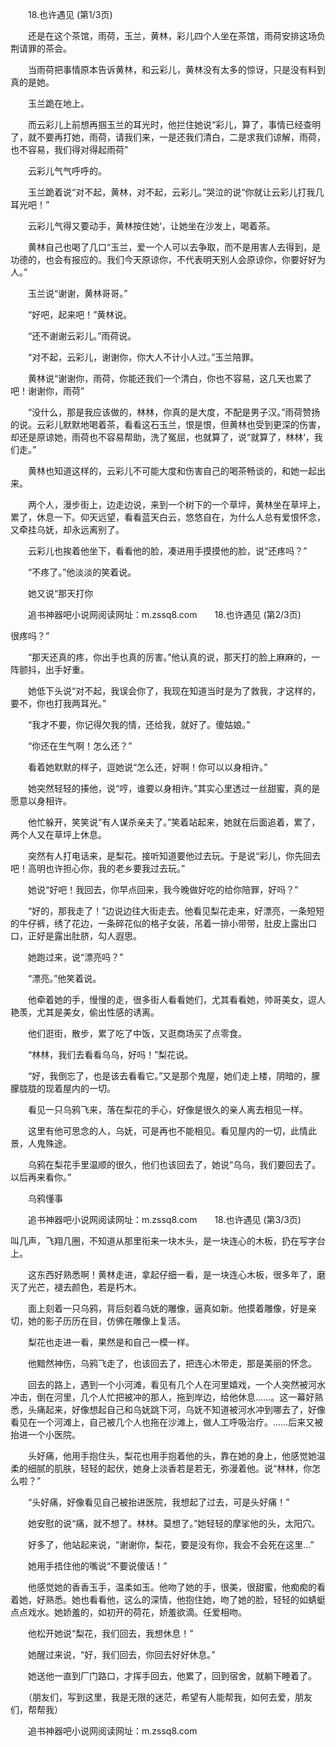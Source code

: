 　　18.也许遇见 (第1/3页)

　　还是在这个茶馆，雨荷，玉兰，黄林，彩儿四个人坐在茶馆，雨荷安排这场负荆请罪的茶会。

　　当雨荷把事情原本告诉黄林，和云彩儿，黄林没有太多的惊讶，只是没有料到真的是她。

　　玉兰跪在地上。

　　而云彩儿上前想再掴玉兰的耳光时，他拦住她说“彩儿，算了，事情已经查明了，就不要再打她，雨荷，请我们来，一是还我们清白，二是求我们谅解，雨荷，也不容易，我们得对得起雨荷”

　　云彩儿气气呼呼的。

　　玉兰跪着说“对不起，黄林，对不起，云彩儿。”哭泣的说“你就让云彩儿打我几耳光吧！”

　　云彩儿气得又要动手，黄林按住她‘，让她坐在沙发上，喝着茶。

　　黄林自己也喝了几口“玉兰，爱一个人可以去争取，而不是用害人去得到，是功德的，也会有报应的。我们今天原谅你，不代表明天别人会原谅你，你要好好为人。”

　　玉兰说“谢谢，黄林哥哥。”

　　“好吧，起来吧！”黄林说。

　　“还不谢谢云彩儿。”雨荷说。

　　“对不起，云彩儿，谢谢你，你大人不计小人过。”玉兰陪罪。

　　黄林说“谢谢你，雨荷，你能还我们一个清白，你也不容易，这几天也累了吧！谢谢你，雨荷”

　　“没什么，那是我应该做的，林林，你真的是大度，不配是男子汉。”雨荷赞扬的说。云彩儿默默地喝着茶，看看这石玉兰，恨是恨，但黄林也受到更深的伤害，却还是原谅她，雨荷也不容易帮助，洗了冤屈，也就算了，说“就算了，林林‘，我们走。”

　　黄林也知道这样的，云彩儿不可能大度和伤害自己的喝茶畅谈的，和她一起出来。

　　两个人，漫步街上，边走边说，来到一个树下的一个草坪，黄林坐在草坪上，累了，休息一下。仰天远望，看看蓝天白云，悠悠自在，为什么人总有爱恨怀念，又牵挂乌妩，却永远离别了。

　　云彩儿也挨着他坐下，看看他的脸，凑进用手摸摸他的脸，说“还疼吗？”

　　“不疼了。”他淡淡的笑着说。

　　她又说“那天打你

　　追书神器吧小说网阅读网址：m.zssq8.com　　18.也许遇见 (第2/3页)

很疼吗？”

　　“那天还真的疼，你出手也真的厉害。”他认真的说，那天打的脸上麻麻的，一阵颤抖，出手好重。

　　她低下头说“对不起，我误会你了，我现在知道当时是为了救我，才这样的，要不，你也打我两耳光。”

　　“我才不要，你记得欠我的情，还给我，就好了。傻姑娘。”

　　“你还在生气啊！怎么还？”

　　看着她默默的样子，逗她说“怎么还，好啊！你可以以身相许。”

　　她突然轻轻的揍他，说“哼，谁要以身相许。”其实心里透过一丝甜蜜，真的是愿意以身相许。

　　他忙躲开，笑笑说“有人谋杀亲夫了。”笑着站起来，她就在后面追着，累了，两个人又在草坪上休息。

　　突然有人打电话来，是梨花。接听知道要他过去玩。于是说“彩儿，你先回去吧！高明也许担心你，我的老乡要我过去玩。”

　　她说“好吧！我回去，你早点回来，我今晚做好吃的给你陪罪，好吗？”

　　“好的，那我走了！”边说边往大街走去。他看见梨花走来，好漂亮，一条短短的牛仔裤，绣了花边，一条碎花似的格子女装，吊着一排小带带，肚皮上露出口口，正好是露出肚脐，勾人遐思。

　　她跑过来，说“漂亮吗？”

　　“漂亮。”他笑着说。

　　他牵着她的手，慢慢的走，很多街人看看她们，尤其看看她，帅哥美女，逗人艳羡，尤其是美女，偷出性感的诱离。

　　他们逛街，散步，累了吃了中饭，又逛商场买了点零食。

　　“林林，我们去看看乌乌，好吗！”梨花说。

　　“好，我倒忘了，也是该去看看它。”又是那个鬼屋，她们走上楼，阴暗的，朦朦胧胧的现着屋内的一切。

　　看见一只乌鸦飞来，落在梨花的手心，好像是很久的亲人离去相见一样。

　　这里有他可思念的人，乌妩，可是再也不能相见。看见屋内的一切，此情此景，人鬼殊途。

　　乌鸦在梨花手里温顺的很久，他们也该回去了，她说“乌乌，我们要回去了。以后再来看你。”

　　乌鸦懂事

　　追书神器吧小说网阅读网址：m.zssq8.com　　18.也许遇见 (第3/3页)

叫几声，飞翔几圈，不知道从那里衔来一块木头，是一块连心的木板，扔在写字台上。

　　这东西好熟悉啊！黄林走进，拿起仔细一看，是一块连心木板，很多年了，磨灭了光芒，褪去颜色，若是朽木。

　　面上刻着一只乌鸦，背后刻着乌妩的雕像，逼真如新。他摸着雕像，好是亲切，她的影子历历在目，仿佛在雕像上复活。

　　梨花也走进一看，果然是和自己一模一样。

　　他黯然神伤，乌鸦飞走了，也该回去了，把连心木带走，那是美丽的怀念。

　　回去的路上，遇到一个小河滩，看见有几个人在河里嬉戏，一个人突然被河水冲击，倒在河里，几个人忙把被冲的那人，拖到岸边，给他休息……。这一幕好熟悉，头痛起来，好像想起自己和乌妩跳下河，乌妩不知道被河水冲到哪去了，好像看见在一个河滩上，自己被几个人也拖在沙滩上，做人工呼吸治疗。……后来又被抬进一个小医院。

　　头好痛，他用手抱住头，梨花也用手抱着他的头，靠在她的身上，他感觉她温柔的细腻的肌肤，轻轻的起伏，她身上淡香若是若无，弥漫着他。说“林林，你怎么啦？”

　　“头好痛，好像看见自己被抬进医院，我想起了过去，可是头好痛！”

　　她安慰的说“痛，就不想了。林林。莫想了。”她轻轻的摩挲他的头，太阳穴。

　　好多了，他站起来说，“谢谢你，梨花，要是没有你，我会不会死在这里…”

　　她用手捂住他的嘴说“不要说傻话！”

　　他感觉她的香香玉手，温柔如玉。他吻了她的手，很美，很甜蜜，他痴痴的看着她，好熟悉。她也看看他，这么的深情，他抱住她，吻了她的脸，轻轻的如蜻蜓点点戏水。她娇羞的，如初开的荷花，娇羞欲滴。任爱相吻。

　　他松开她说“梨花，我们回去，我想休息！”

　　她醒过来说，“好，我们回去，你回去好好休息。”

　　她送他一直到厂门路口，才挥手回去，他累了，回到宿舍，就躺下睡着了。

　　（朋友们，写到这里，我是无限的迷茫，希望有人能帮我，如何去爱，朋友们，帮帮我）

　　追书神器吧小说网阅读网址：m.zssq8.com